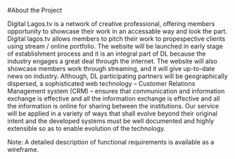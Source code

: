 #About the Project

Digital Lagos.tv is a network of creative professional, offering members opportunity to showcase their work in an accessable way and look the part. Digital lagos.tv allows members to pitch their work to propespective clients using stream / online portfolio.
The website will be launched in early stage of establishment process and it is an integral part of DL because the industry engages a great deal through the internet. 
The website will also showcase members work through streaming, and it will give up-to-date news on industry. Although, DL participating partners will be geographically dispersed, a sophisticated web technology – Customer Relations Management system (CRM) – ensures that communication and information exchange is effective and all the information exchange is effective and all the information is online for sharing between the institutions.
Our service will be applied in a variety of ways that shall evolve beyond their original intent and the developed systems must be well documented and highly extensible so as to enable evolution of the technology.

Note: A detailed description of functional requirements is available as a wireframe. 


